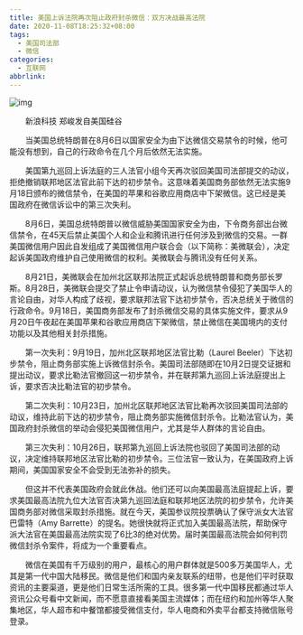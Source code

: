 ```yaml
---
title: 美国上诉法院再次阻止政府封杀微信：双方决战最高法院
date: 2020-11-08T18:25:32+08:00
tags:
  - 美国司法部
  - 微信
categories:
  - 互联网
abbrlink:
---
```


![img](https://cdn.jsdelivr.net/gh/yakeing/Documentation@main/Hexo/images/9e26-kcaeqzx2749226.jpg)

　　新浪科技 郑峻发自美国硅谷　　

　　当美国总统特朗普在8月6日以国家安全为由下达微信交易禁令的时候，他可能没有想到，自己的行政命令在几个月后依然无法实施。

　　美国第九巡回上诉法庭的三人法官小组今天再次驳回美国司法部提交的动议，拒绝撤销联邦地区法官此前下达的初步禁令。这意味着美国商务部依然无法实施9月18日颁布的微信禁令，在美国的苹果和谷歌应用商店中下架微信。这已经是美国政府在微信诉讼中的第三次失利。

　　8月6日，美国总统特朗普以微信威胁美国国家安全为由，下令商务部出台微信禁令，在45天后禁止美国个人和企业和腾讯进行任何涉及到微信的交易。一群美国微信用户因此自发组成了美国微信用户联合会（以下简称：美微联会），决定起诉美国政府维护自己使用微信的权利。美微联会与腾讯没有任何关系。

　　8月21日，美微联会在加州北区联邦法院正式起诉总统特朗普和商务部长罗斯。8月28日，美微联会提交了禁止令申请动议，认为微信禁令侵犯了美国华人的言论自由，对华人构成了歧视，要求联邦法官下达初步禁令，否决总统关于微信的行政命令。9月18日，美国商务部发布了封杀微信交易的具体实施文件，要求从9月20日午夜起在美国苹果和谷歌应用商店下架微信，禁止微信在美国境内的支付功能以及其他相关封杀措施。

　　第一次失利：9月19日，加州北区联邦地区法官比勒（Laurel Beeler）下达初步禁令，阻止商务部实施上诉微信封杀令。美国司法部随即在10月2日提交证据和提出动议，要求比勒法官撤回这一初步禁令，并在联邦第九巡回上诉法庭提出上诉，要求否决比勒法官的初步禁令。

　　第二次失利：10月23日，加州北区联邦地区法官比勒再次驳回美国司法部的动议，维持此前下达的初步禁令，阻止商务部实施微信封杀令。比勒法官认为，美国政府封杀微信的举动会侵犯美国微信用户，尤其是华人群体的言论自由。

　　第三次失利：10月26日，联邦第九巡回上诉法院也驳回了美国司法部的动议，决定维持联邦地区法官比勒的初步禁令。三位法官一致认为，在美国政府上诉期间，美国国家安全不会受到无法弥补的损失。

　　但这并不代表美国政府会就此休战。他们还可以向美国最高法庭提起上诉，要求美国最高法院九位大法官否决第九巡回法庭和联邦地区法院的初步禁令，允许美国商务部对微信采取封杀措施。就在今天，美国参议院投票确认了保守派女大法官巴雷特（Amy Barrette）的提名。她很快就将正式加入美国最高法院，帮助保守派大法官在美国最高法院实现了6比3的绝对优势。届时美国最高法院会如何判罚微信封杀令案件，将成为一个重要看点。

　　微信在美国有千万级别的用户，最核心的用户群体就是500多万美国华人，尤其是第一代中国大陆移民。微信是他们和国内亲友联系的纽带，也是他们平时获取资讯的主要渠道，更是他们日常生活所需的工具。很多第一代中国移民都通过华人资讯公众号看中文新闻，而不愿意直接看美国主流媒体；而在纽约和加州等华人聚集地区，华人超市和中餐馆都接受微信支付，华人电商和外卖平台都支持微信账号登录。